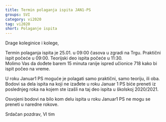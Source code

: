 ```yaml
---
title: Termin polaganja ispita JAN1-PS
groups: SVI
category: vi2020
tag: vi2020
short: Polaganje ispita
---
```


Drage koleginice i kolege,


Termin polaganja ispita je 25.01. u 09:00 časova u zgradi na Trgu. Praktični ispit počeće u 09:00. Teorijski deo ispita počeće u 11:30.  
Molimo Vas da dođete barem 15 minuta ranije ispred učionice 718 kako bi ispit počeo na vreme.

U roku Januar1 PS moguće je polagati samo praktični, samo teoriju, ili oba.  
Bodovi sa dela ispita na koji ne izađete u roku Januar 1 PS biće preneti iz poslednjeg roka na kojem ste izašli na taj deo ispita u školskoj 2020/2021.  

Osvojeni bodovi na bilo kom delu ispita u roku Januar1 PS ne mogu se preneti u naredne rokove.  

Srdačan pozdrav,
VI tim


